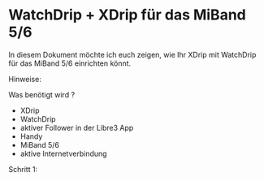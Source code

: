 # WatchDrip + XDrip für das MiBand 5/6


In diesem Dokument möchte ich euch zeigen, wie Ihr
XDrip mit WatchDrip für das MiBand 5/6 einrichten könnt.


Hinweise:



Was benötigt wird ?

- XDrip
- WatchDrip
- aktiver Follower in der Libre3 App
- Handy
- MiBand 5/6
- aktive Internetverbindung


Schritt 1:
